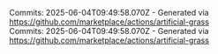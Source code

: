 Commits: 2025-06-04T09:49:58.070Z - Generated via https://github.com/marketplace/actions/artificial-grass
<br>
Commits: 2025-06-04T09:49:58.070Z - Generated via https://github.com/marketplace/actions/artificial-grass
<br>
